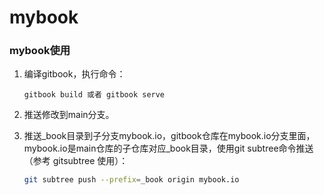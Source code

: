 # mybook





### mybook使用

1. 编译gitbook，执行命令：

   ```
   gitbook build 或者 gitbook serve
   ```

2. 推送修改到main分支。

3. 推送_book目录到子分支mybook.io，gitbook仓库在mybook.io分支里面，mybook.io是main仓库的子仓库对应_book目录，使用git subtree命令推送（参考 gitsubtree 使用）：

   ```bash
   git subtree push --prefix=_book origin mybook.io
   ```

   

